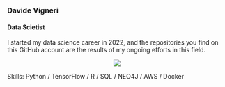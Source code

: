 ### Davide Vigneri
#### Data Scietist
I started my data science career in 2022, and the repositories you find on this GitHub account are the results of my ongoing efforts in this field.

<div align="center">
 <img src="https://user-images.githubusercontent.com/74038190/241765440-80728820-e06b-4f96-9c9e-9df46f0cc0a5.gif"  />
</div>

Skills: Python / TensorFlow / R / SQL / NEO4J / AWS / Docker
